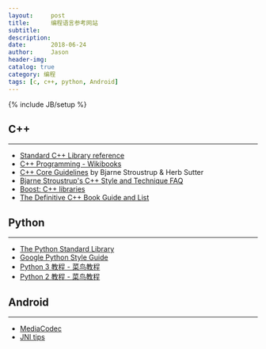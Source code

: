 ```yaml
---
layout:     post
title:      编程语言参考网站
subtitle:   
description:
date:       2018-06-24
author:     Jason
header-img:
catalog: true
category: 编程
tags: [c, c++, python, Android]
---
```

{% include JB/setup %}

## C++
---
* [Standard C++ Library reference](http://www.cplusplus.com/reference/)
* [C++ Programming - Wikibooks](https://en.wikibooks.org/wiki/C%2B%2B_Programming/All_Chapters)
* [C++ Core Guidelines](https://github.com/isocpp/CppCoreGuidelines/blob/master/CppCoreGuidelines.md) by Bjarne Stroustrup & Herb Sutter
* [Bjarne Stroustrup's C++ Style and Technique FAQ](http://www.stroustrup.com/bs_faq2.html)
* [Boost: C++ libraries](https://www.boost.org/)
* [The Definitive C++ Book Guide and List](https://stackoverflow.com/questions/388242/the-definitive-c-book-guide-and-list)

## Python
---
* [The Python Standard Library](https://docs.python.org/3/library/index.html#the-python-standard-library "Permalink to this headline")
* [Google Python Style Guide](https://google.github.io/styleguide/pyguide.html)
* [Python 3 教程 - 菜鸟教程](http://www.runoob.com/python3/python3-tutorial.html)
* [Python 2 教程 - 菜鸟教程](http://www.runoob.com/python/python-tutorial.html)

## Android
---
* [MediaCodec](https://developer.android.com/reference/android/media/MediaCodec)
* [JNI tips](https://developer.android.com/training/articles/perf-jni)
